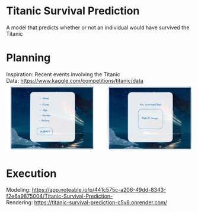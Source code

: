 # Titanic Survival Prediction
A model that predicts whether or not an individual would have survived the Titanic

# Planning
Inspiration: Recent events involving the Titanic       
Data: https://www.kaggle.com/competitions/titanic/data
![Planning](planning.png)

# Execution
Modeling: https://app.noteable.io/p/441c575c-a206-49dd-8343-f2e6a9875004/Titanic-Survival-Prediction-    
Rendering: https://titanic-survival-prediction-c5v8.onrender.com/

